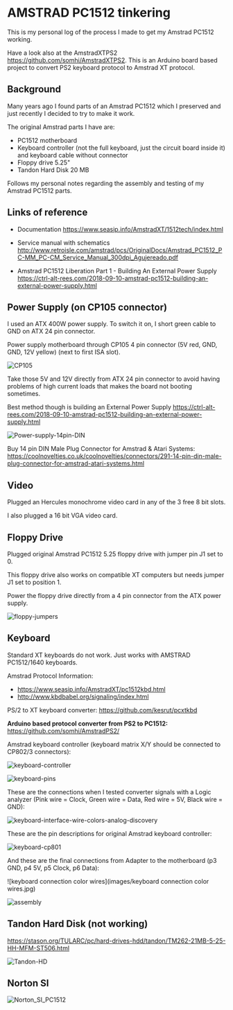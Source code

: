 # AMSTRAD PC1512 tinkering

This is my personal log of the process I made to get my Amstrad PC1512 working.

Have a look also at the AmstradXTPS2 https://github.com/somhi/AmstradXTPS2. This is an Arduino board based project to convert PS2 keyboard protocol to Amstrad XT protocol.

## Background

Many years ago I found parts of an Amstrad PC1512 which I preserved and just recently I decided to try to make it work. 

The original Amstrad parts I have are:

* PC1512 motherboard
* Keyboard controller (not the full keyboard, just the circuit board inside it) and keyboard cable without connector
* Floppy drive 5.25"
* Tandon Hard Disk 20 MB

Follows my personal notes regarding the assembly and testing of my Amstrad PC1512 parts.

## Links of reference

* Documentation https://www.seasip.info/AmstradXT/1512tech/index.html
*  Service manual with schematics http://www.retroisle.com/amstrad/pcs/OriginalDocs/Amstrad_PC1512_PC-MM_PC-CM_Service_Manual_300dpi_Agujereado.pdf 

* Amstrad PC1512 Liberation Part 1 - Building An External Power Supply 
  https://ctrl-alt-rees.com/2018-09-10-amstrad-pc1512-building-an-external-power-supply.html

## Power Supply (on CP105 connector)

I used an ATX 400W power supply. To switch it on, I short green cable to GND on ATX 24 pin connector.

Power supply motherboard through CP105 4 pin connector (5V red, GND, GND, 12V yellow) (next to first ISA slot).

![CP105](images/CP105.png)

Take those 5V and 12V directly from ATX 24 pin connector to avoid having problems of high current loads that makes the board not booting sometimes.

Best method though is building an External Power Supply 
https://ctrl-alt-rees.com/2018-09-10-amstrad-pc1512-building-an-external-power-supply.html

![Power-supply-14pin-DIN](images/Power-supply-14pin-DIN.jpg)

Buy 14 pin DIN Male Plug Connector for Amstrad & Atari Systems: 
https://coolnovelties.co.uk/coolnovelties/connectors/291-14-pin-din-male-plug-connector-for-amstrad-atari-systems.html



## Video

Plugged an Hercules monochrome video card in any of the 3 free 8 bit slots.

I also plugged a 16 bit VGA video card.



## Floppy Drive

Plugged original Amstrad PC1512 5.25 floppy drive with jumper pin J1 set to 0.

This floppy drive also works on compatible XT computers but needs jumper J1 set to position 1. 

Power the floppy drive directly from a 4 pin connector from the ATX power supply.

![floppy-jumpers](images/floppy-jumpers.png)

## Keyboard

Standard XT keyboards do not work. Just works with AMSTRAD PC1512/1640 keyboards.

Amstrad Protocol Information:

* <https://www.seasip.info/AmstradXT/pc1512kbd.html>
* <http://www.kbdbabel.org/signaling/index.html>

PS/2 to XT keyboard converter:  <https://github.com/kesrut/pcxtkbd>

**Arduino based protocol converter from PS2 to PC1512:**   https://github.com/somhi/AmstradPS2/

Amstrad keyboard controller (keyboard matrix X/Y should be connected to CP802/3 connectors):

![keyboard-controller](images/keyboard-controller.jpg)



![keyboard-pins](images/keyboard-pins.png)



These are the connections when I tested converter signals with a Logic analyzer (Pink wire = Clock, Green wire = Data, Red wire = 5V, Black wire = GND):

![keyboard-interface-wire-colors-analog-discovery](images/keyboard-interface-wire-colors-analog-discovery.jpg)



These are the pin descriptions for original Amstrad keyboard controller:

![keyboard-cp801](images/keyboard-cp801.png)



And these are the final connections from Adapter to the motherboard (p3 GND, p4 5V, p5 Clock, p6 Data):

![keyboard connection color wires](images/keyboard connection color wires.jpg)



![assembly](images/assembly.jpg)



## Tandon Hard Disk (not working)

https://stason.org/TULARC/pc/hard-drives-hdd/tandon/TM262-21MB-5-25-HH-MFM-ST506.html

![Tandon-HD](images/Tandon-HD.jpg)



## Norton SI

![Norton_SI_PC1512](images/Norton_SI_PC1512.jpg)

